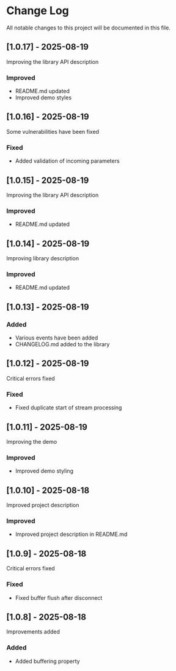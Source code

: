 # Change Log
All notable changes to this project will be documented in this file.

## [1.0.17] - 2025-08-19

Improving the library API description
  
### Improved 

- README.md updated
- Improved demo styles

## [1.0.16] - 2025-08-19

Some vulnerabilities have been fixed
  
### Fixed 

- Added validation of incoming parameters

## [1.0.15] - 2025-08-19

Improving the library API description
  
### Improved 

- README.md updated

## [1.0.14] - 2025-08-19

Improving library description
  
### Improved 

- README.md updated

## [1.0.13] - 2025-08-19
  
### Added 

- Various events have been added
- CHANGELOG.md added to the library

## [1.0.12] - 2025-08-19
  
Critical errors fixed

### Fixed
 
- Fixed duplicate start of stream processing

## [1.0.11] - 2025-08-19
  
Improving the demo

### Improved
 
- Improved demo styling

## [1.0.10] - 2025-08-18
  
Improved project description

### Improved
 
- Improved project description in README.md

## [1.0.9] - 2025-08-18
  
Critical errors fixed

### Fixed
 
- Fixed buffer flush after disconnect

## [1.0.8] - 2025-08-18
  
Improvements added

### Added
 
- Added buffering property
